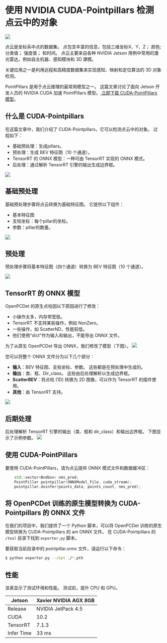 # 使用 NVIDIA CUDA-Pointpillars 检测点云中的对象

![](CUDA-Pointpillars-featured.jpg)


点云是坐标系中点的数据集。 点包含丰富的信息，包括三维坐标X、Y、Z； 颜色; 分类值； 强度值； 和时间。 点云主要来自各种 NVIDIA Jetson 用例中常用的激光雷达，例如自主机器、感知模块和 3D 建模。

关键应用之一是利用远程和高精度数据集来实现感知、映射和定位算法的 3D 对象检测。

PointPillars 是用于点云推理的最常用模型之一。 这篇文章讨论了面向 Jetson 开发人员的 NVIDIA CUDA 加速 PointPillars 模型。[ 立即下载 CUDA-PointPillars 模型](https://github.com/NVIDIA-AI-IOT/CUDA-PointPillars)。


## 什么是 CUDA-Pointpillars
在这篇文章中，我们介绍了 CUDA-Pointpillars，它可以检测点云中的对象。 过程如下：

* 基础预处理：生成pillars。
* 预处理：生成 BEV 特征图（10 个通道）。
* TensorRT 的 ONNX 模型：一种可由 TensorRT 实现的 ONNX 模式。
* 后处理：通过解析 TensorRT 引擎的输出生成边界框。

![](pipeline-of-CUDA-Pointpillars-768x249.png)


## 基础预处理
基础预处理步骤将点云转换为基础特征图。 它提供以下组件：

* 基本特征图
* 支柱坐标：每个pillar的坐标。
* 参数：pillar的数量。

![](Converting-point-clouds-625x506.png)

## 预处理
预处理步骤将基本特征图（四个通道）转换为 BEV 特征图（10 个通道）。

![](Converting-base-feature-maps-768x228.png)

## TensorRT 的 ONNX 模型
OpenPCDet 的原生点柱因以下原因进行了修改：

* 小操作太多，内存带宽低。
* TensorRT 不支持某些操作，例如 NonZero。
* 一些操作，如 ScatterND，性能较低。
* 他们使用“dict”作为输入和输出，不能导出 ONNX 文件。

为了从原生 OpenPCDet 导出 ONNX，我们修改了模型（下图）。
![](ONNX-model-in-CUDA-Pointpillars.png)

您可以将整个 ONNX 文件分为以下几个部分：

* **输入**：BEV 特征图、支柱坐标、参数。 这些都是在预处理中生成的。
* **输出**：类、框、Dir_class。 这些由后处理解析以生成边界框。
* **ScatterBEV**：将点柱 (1D) 转换为 2D 图像，可以作为 TensorRT 的插件使用。
* **其他**：由 TensorRT 支持。

![](Scattering-point-pillar-data-768x203.png)

## 后期处理
后处理解析 TensorRT 引擎的输出（类、框和 dir_class）和输出边界框。 下图显示了示例参数。
![](Parameters-of-a-bounding-box-1024x434.png)

## 使用 CUDA-PointPillars
要使用 CUDA-PointPillars，请为点云提供 ONNX 模式文件和数据缓冲区：

```C++
    std::vector<Bndbox> nms_pred;
    PointPillar pointpillar(ONNXModel_File, cuda_stream);
    pointpillar.doinfer(points_data, points_count, nms_pred);
```
## 将 OpenPCDet 训练的原生模型转换为 CUDA-Pointpillars 的 ONNX 文件
在我们的项目中，我们提供了一个 Python 脚本，可以将 OpenPCDet 训练的原生模型转换为 CUDA-Pointpillars 的 am ONNX 文件。 在 CUDA-Pointpillars 的 `/tool` 目录下找到 `exporter.py` 脚本。

要获取当前目录中的 pointpillar.onnx 文件，请运行以下命令：

```bash
$ python exporter.py --ckpt ./*.pth
```


## 性能
该表显示了测试环境和性能。 测试前，提升 CPU 和 GPU。

|Jetson|	Xavier NVIDIA AGX 8GB|
|----|----|
|Release	|NVIDIA JetPack 4.5|
|CUDA|	10.2|
|TensorRT	|7.1.3|
|Infer Time	|33 ms|





























